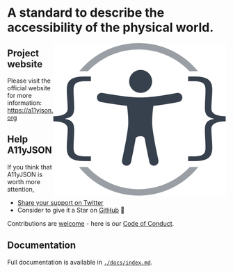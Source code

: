 # A standard to describe the accessibility of the physical world.

<img alt="A11yJSON icon" src="./docs/images/logo-dark.svg" align="right" />

## Project website

Please visit the official website for more information: https://a11yjson.org

## Help A11yJSON

If you think that A11yJSON is worth more attention,

- [Share your support on Twitter](https://twitter.com/share?text=I%20support%20A11yJSON,%20and%20you%20should%20too.%20RT%20to%20spread%20this%20idea!&url=https://a11yjson.org&hashtags=accessibility,a11y,a11yjson,sozialhelden)
- Consider to give it a Star on [GitHub](https://github.com/sozialhelden/a11yjson/) 🦾

Contributions are [welcome](./docs/x-contributing.md) - here is our [Code of Conduct](./code-of-conduct.md).

## Documentation

Full documentation is available in [`./docs/index.md`](./docs/index.md).
